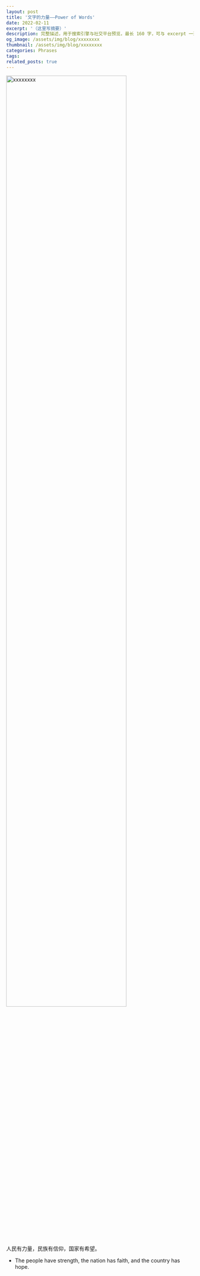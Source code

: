 ```yaml
---
layout: post
title: '文字的力量——Power of Words'
date: 2022-02-11
excerpt: '（这里写摘要）'
description: 完整描述，用于搜索引擎与社交平台预览，最长 160 字，可与 excerpt 一致
og_image: /assets/img/blog/xxxxxxxx
thumbnail: /assets/img/blog/xxxxxxxx
categories: Phrases
tags: 
related_posts: true
---
```


<img src="/assets/img/blog/xxxxxxxx" style="width:80%;" alt="xxxxxxxx">

人民有力量，民族有信仰，国家有希望。

- The people have strength, the nation has faith, and the country has hope.